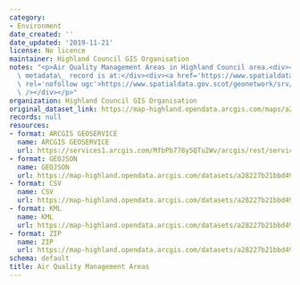 ```yaml
---
category:
- Environment
date_created: ''
date_updated: '2019-11-21'
license: No licence
maintainer: Highland Council GIS Organisation
notes: "<p>Air Quality Management Areas in Highland Council area.<div><br /></div><div>Gemini\
  \ metadata\_ record is at:</div><div><a href='https://www.spatialdata.gov.scot/geonetwork/srv/eng/catalog.search#/metadata/50122181-5f4c-49ed-9423-b63f502fea9a'\
  \ rel='nofollow ugc'>https://www.spatialdata.gov.scot/geonetwork/srv/eng/catalog.search#/metadata/50122181-5f4c-49ed-9423-b63f502fea9a</a></div><div><br\
  \ /></div></p>"
organization: Highland Council GIS Organisation
original_dataset_link: https://map-highland.opendata.arcgis.com/maps/a28227b21bbd49dbb70cae596c9d1d58_0
records: null
resources:
- format: ARCGIS GEOSERVICE
  name: ARCGIS GEOSERVICE
  url: https://services1.arcgis.com/MfbPb778y5QTu2Wv/arcgis/rest/services/AirQualityManagementAreas/FeatureServer/0
- format: GEOJSON
  name: GEOJSON
  url: https://map-highland.opendata.arcgis.com/datasets/a28227b21bbd49dbb70cae596c9d1d58_0.geojson?outSR=%7B%22latestWkid%22%3A27700%2C%22wkid%22%3A27700%7D
- format: CSV
  name: CSV
  url: https://map-highland.opendata.arcgis.com/datasets/a28227b21bbd49dbb70cae596c9d1d58_0.csv?outSR=%7B%22latestWkid%22%3A27700%2C%22wkid%22%3A27700%7D
- format: KML
  name: KML
  url: https://map-highland.opendata.arcgis.com/datasets/a28227b21bbd49dbb70cae596c9d1d58_0.kml?outSR=%7B%22latestWkid%22%3A27700%2C%22wkid%22%3A27700%7D
- format: ZIP
  name: ZIP
  url: https://map-highland.opendata.arcgis.com/datasets/a28227b21bbd49dbb70cae596c9d1d58_0.zip?outSR=%7B%22latestWkid%22%3A27700%2C%22wkid%22%3A27700%7D
schema: default
title: Air Quality Management Areas
---
```

